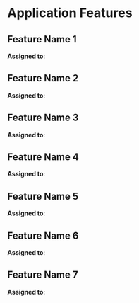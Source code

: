 # Application Features

## Feature Name 1



**Assigned to**: 
  
## Feature Name 2



**Assigned to**: 

## Feature Name 3



**Assigned to**: 

## Feature Name 4



**Assigned to**: 

## Feature Name 5



**Assigned to**: 

## Feature Name 6



**Assigned to**: 

## Feature Name 7



**Assigned to**: 
